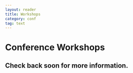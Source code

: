 ```yaml
---
layout: reader
title: Workshops
category: conf
tag: text
---
```


# Conference Workshops

## Check back soon for more information.

<!--
## Register for workshops by following the instructions on the [Registration Information Page](../conf/register.html#special-events){:target="_blank"}.

### show/hide all

## Pre-conference Workshops<br>(anticipated to run 10am-12pm on Thursday, November 8)

### 1. 	Workshopping Fellowship Applications in the Humanities [CLOSED]

**THIS WORKSHOP IS CLOSED**

This workshop will give participants an opportunity to see examples of successful fellowship applications and to receive feedback on drafts of their own proposals.  Before the conference, each participant, including conveners, will submit fellowship criteria and a proposal for circulation.   The conveners will help participants  articulate the significance of a research project, often narrowly defined, to a wider audience, many of whom are not specialists in the proposed research topic--the most difficult part of writing applications but also the most important.  Bulson and Kalliney will supplement group conversation with written, individualized feedback for each of the participants and will be available after the MSA conference for consultation.

### 2.	Journal Publishing in Modernist Studies


### 3.	Writing for the Public [CLOSED]

**THIS WORKSHOP IS CLOSED**

This workshop is for any scholar at any career stage interested in writing for a public audience, whether they already contribute to popular publications or hope to in the future. Discussion topics will include adapting scholarly interests for nonacademic audiences, pitching articles to appropriate venues, working with editors, managing one’s time within an already busy teaching-research schedule, incorporating public writing into a promotion or job file, etc. The workshop leaders comprise editors at the Los Angeles Review of Books and contributors to publications including BOMB, Bookforum, The Financial Times, The Los Angeles Times, The Nation, N+1, and The New Republic.

### 4.	First Book Publishing

## Post-conference Workshops<br>(anticipated to run 1-3pm on Sunday, November 11)

### 5. Mid-career Modernism: Navigating the Profession Mid-stream

### 6. Digital Humanities Methods for Modernist Studies [CLOSED]

**THIS WORKSHOP IS CLOSED**

### 	7. ModDH Collab: Getting Started with Collaborative Project [CLOSED]

**THIS WORKSHOP IS CLOSED**


Despite the necessity of collaboration in digital humanities projects, it remains difficult. How do you find a collaborator? How do you do so ethically, cross-institutionally, or globally? This workshop will facilitate the development of modernist digital humanities projects by bringing researchers together to find partners for existing projects and workshopping proposals for new ones. It will include full-group discussions as well as breakout pitch sessions. Participants will be asked to formulate position statements and to help assemble a collaboratively sourced ModDH Switchboard, which will serve as a global platform and general resource kit for collaboration. No prior experience necessary.

-->
